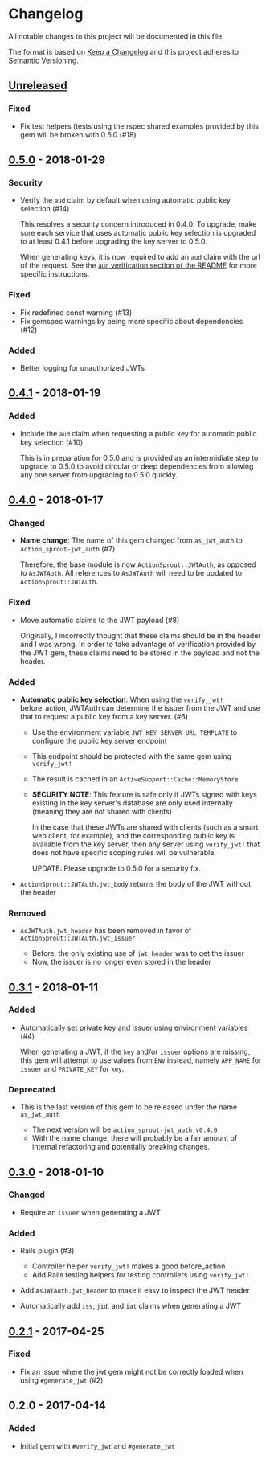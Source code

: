 # Changelog

All notable changes to this project will be documented in this file.

The format is based on [Keep a Changelog](http://keepachangelog.com/en/1.0.0/)
and this project adheres to [Semantic Versioning](http://semver.org/spec/v2.0.0.html).

## [Unreleased]

### Fixed

- Fix test helpers (tests using the rspec shared examples provided by this gem
  will be broken with 0.5.0 (#18)

## [0.5.0] - 2018-01-29

### Security

- Verify the `aud` claim by default when using automatic public key selection (#14)

  This resolves a security concern introduced in 0.4.0. To upgrade, make sure
  each service that uses automatic public key selection is upgraded to at least
  0.4.1 before upgrading the key server to 0.5.0.

  When generating keys, it is now required to add an `aud` claim with the url
  of the request. See the [`aud` verification section of the README] for more
  specific instructions.

### Fixed

- Fix redefined const warning (#13)
- Fix gemspec warnings by being more specific about dependencies (#12)

### Added

- Better logging for unauthorized JWTs

## [0.4.1] - 2018-01-19

### Added

- Include the `aud` claim when requesting a public key for automatic public key
  selection (#10)

  This is in preparation for 0.5.0 and is provided as an intermidiate step to
  upgrade to 0.5.0 to avoid circular or deep dependencies from allowing any one
  server from upgrading to 0.5.0 quickly.

## [0.4.0] - 2018-01-17

### Changed

- **Name change**: The name of this gem changed from `as_jwt_auth` to
  `action_sprout-jwt_auth` (#7)

  Therefore, the base module is now `ActionSprout::JWTAuth`, as opposed to
  `AsJWTAuth`. All references to `AsJWTAuth` will need to be updated to
  `ActionSprout::JWTAuth`.

### Fixed

- Move automatic claims to the JWT payload (#8)

  Originally, I incorrectly thought that these claims should be in the header
  and I was wrong. In order to take advantage of verification provided by the
  JWT gem, these claims need to be stored in the payload and not the header.

### Added

- **Automatic public key selection**: When using the `verify_jwt!`
  before_action, JWTAuth can determine the issuer from the JWT and use that to
  request a public key from a key server. (#6)

  - Use the environment variable `JWT_KEY_SERVER_URL_TEMPLATE` to configure the
    public key server endpoint
  - This endpoint should be protected with the same gem using `verify_jwt!`
  - The result is cached in an `ActiveSupport::Cache::MemoryStore`
  - **SECURITY NOTE**: This feature is safe only if JWTs signed with keys
    existing in the key server's database are only used internally (meaning
    they are not shared with clients)

    In the case that these JWTs are shared with clients (such as a smart web client, for example), and the corresponding public key is available from the key server, then any server using `verify_jwt!` that does not have specific scoping rules will be vulnerable.

    UPDATE: Please upgrade to 0.5.0 for a security fix.

- `ActionSprout::JWTAuth.jwt_body` returns the body of the JWT without the
  header

### Removed

- `AsJWTAuth.jwt_header` has been removed in favor of
  `ActionSprout::JWTAuth.jwt_issuer`

  - Before, the only existing use of `jwt_header` was to get the issuer
  - Now, the issuer is no longer even stored in the header

## [0.3.1] - 2018-01-11

### Added

- Automatically set private key and issuer using environment variables (#4)

  When generating a JWT, if the `key` and/or `issuer` options are missing, this
  gem will attempt to use values from `ENV` instead, namely `APP_NAME` for
  `issuer` and `PRIVATE_KEY` for `key`.

### Deprecated

- This is the last version of this gem to be released under the name
  `as_jwt_auth`

  - The next version will be `action_sprout-jwt_auth v0.4.0`
  - With the name change, there will probably be a fair amount of internal
    refactoring and potentially breaking changes.

## [0.3.0] - 2018-01-10

### Changed

- Require an `issuer` when generating a JWT

### Added

- Rails plugin (#3)

  - Controller helper `verify_jwt!` makes a good before_action
  - Add Rails testing helpers for testing controllers using `verify_jwt!`

- Add `AsJWTAuth.jwt_header` to make it easy to inspect the JWT header
- Automatically add `iss`, `jid`, and `iat` claims when generating a JWT

## [0.2.1] - 2017-04-25

### Fixed

- Fix an issue where the jwt gem might not be correctly loaded when using `#generate_jwt` (#2)

## 0.2.0 - 2017-04-14

### Added

- Initial gem with `#verify_jwt` and `#generate_jwt`

[`aud` verification section of the README]: https://github.com/ActionSprout/action_sprout-jwt_auth#aud-verification
[**Automatic public key selection**]: https://github.com/ActionSprout/action_sprout-jwt_auth#automatic-public-key-selection

[Unreleased]: https://github.com/ActionSprout/action_sprout-jwt_auth/compare/v0.5.0...HEAD
[0.5.0]: https://github.com/ActionSprout/action_sprout-jwt_auth/compare/v0.4.1...v0.5.0
[0.4.1]: https://github.com/ActionSprout/action_sprout-jwt_auth/compare/v0.4.0...v0.4.1
[0.4.0]: https://github.com/ActionSprout/action_sprout-jwt_auth/compare/v0.3.1...v0.4.0
[0.3.1]: https://github.com/ActionSprout/action_sprout-jwt_auth/compare/v0.3.0...v0.3.1
[0.3.0]: https://github.com/ActionSprout/action_sprout-jwt_auth/compare/v0.2.1...v0.3.0
[0.2.1]: https://github.com/ActionSprout/action_sprout-jwt_auth/compare/v0.2.0...v0.2.1
